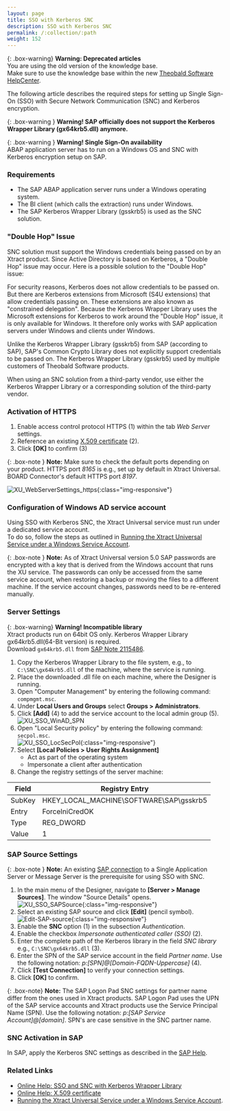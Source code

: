 ```yaml
---
layout: page
title: SSO with Kerberos SNC
description: SSO with Kerberos SNC
permalink: /:collection/:path
weight: 152
---
```


{: .box-warning}
**Warning: Deprecated articles** <br>
You are using the old version of the knowledge base.<br>
Make sure to use the knowledge base within the new [Theobald Software HelpCenter](https://helpcenter.theobald-software.com/).

The following article describes the required steps for setting up Single Sign-On (SSO) with Secure Network Communication (SNC) and Kerberos encryption.

{: .box-warning }
**Warning! SAP officially does not support the Kerberos Wrapper Library (gx64krb5.dll) anymore.** 

{: .box-warning }
**Warning!  Single Sign-On availability** <br> 
ABAP application server has to run on a Windows OS and SNC with Kerberos encryption setup on SAP. <br>

### Requirements
- The SAP ABAP application server runs under a Windows operating system. 
- The BI client (which calls the extraction) runs under Windows.
- The SAP Kerberos Wrapper Library (gsskrb5) is used as the SNC solution.

### "Double Hop" Issue

SNC solution must support the Windows credentials being passed on by an Xtract product. 
Since Active Directory is based on Kerberos, a "Double Hop" issue may occur. 
Here is a possible solution to the "Double Hop" issue:<br>

For security reasons, Kerberos does not allow credentials to be passed on. 
But there are Kerberos extensions from Microsoft (S4U extensions) that allow credentials passing on. 
These extensions are also known as "constrained delegation".
Because the Kerberos Wrapper Library uses the Microsoft extensions for Kerberos to work around the "Double Hop" issue, it is only available for Windows. 
It therefore only works with SAP application servers under Windows and clients under Windows.

Unlike the Kerberos Wrapper Library (gsskrb5) from SAP (according to SAP), SAP's Common Crypto Library does not explicitly support credentials to be passed on. 
The Kerberos Wrapper Library (gsskrb5) used by multiple customers of Theobald Software products.

When using an SNC solution from a third-party vendor, use either the Kerberos Wrapper Library or a corresponding solution of the third-party vendor.


### Activation of HTTPS 

1. Enable access control protocol HTTPS (1) within the tab *Web Server* settings.
2. Reference an existing [X.509 certificate](https://help.theobald-software.com/en/xtract-universal/security/install-x.509-Certificate) (2).<br>
3. Click **[OK]** to confirm (3)<br>

{: .box-note }
**Note:** Make sure to check the default ports depending on your product. HTTPS port *8165* is e.g., set up by default in Xtract Universal. BOARD Connector's default HTTPS port *8197*.

![XU_WebServerSettings_https](/img/contents/XU_Server_Settings_Webserver_HTTPS.png){:class="img-responsive"}


### Configuration of Windows AD service account
Using SSO with Kerberos SNC, the Xtract Universal service must run under a dedicated service account.  
To do so, follow the steps as outlined in [Running the Xtract Universal Service under a Windows Service Account](https://help.theobald-software.com/en/xtract-universal/advanced-techniques/service-account).

{: .box-note }
**Note:** As of Xtract Universal version 5.0 SAP passwords are encrypted with a key that is derived from the Windows account that runs the XU service.
The passwords can only be accessed from the same service account, when restoring a backup or moving the files to a different machine. 
If the service account changes, passwords need to be re-entered manually.

### Server Settings

{: .box-warning}
**Warning! Incompatible library**  <br>
Xtract products run on 64bit OS only. Kerberos Wrapper Library gx64krb5.dll(64-Bit version) is required. <br>
Download `gx64krb5.dll` from [SAP Note 2115486](https://launchpad.support.sap.com/#/notes/2115486).

1. Copy the Kerberos Wrapper Library to the file system, e.g., to `C:\SNC\gx64krb5.dll` of the machine, where the service is running.
2. Place the downloaded .dll file on each machine, where the Designer is running.
3. Open "Computer Management" by entering the following command: `compmgmt.msc`.
4. Under **Local Users and Groups** select **Groups > Administrators**.
5. Click **[Add]** (4) to add the service account to the local admin group (5).<br>
![XU_SSO_WinAD_SPN](/img/contents/admin_groups_xu_service_account.png)
6. Open "Local Security policy" by entering the following command: `secpol.msc`. <br>
![XU_SSO_LocSecPol](/img/contents/XU_SSO_LocSecPol.png){:class="img-responsive"}
7. Select **[Local Policies > User Rights Assignment]**
    - Act as part of the operating system 
    - Impersonate a client after authentication
8. Change the registry settings of the server machine:

**Field** | **Registry Entry**
------------ | -------------
SubKey | HKEY_LOCAL_MACHINE\SOFTWARE\SAP\gsskrb5
Entry | ForceIniCredOK
Type | REG_DWORD
Value | 1


### SAP Source Settings

{: .box-note }
**Note:** An existing [SAP connection](https://help.theobald-software.com/en/xtract-universal/getting-started/sap-connection) to a Single Application Server or Message Server is the prerequisite for using SSO with SNC.

1. In the main menu of the Designer, navigate to **[Server > Manage Sources]**. The window "Source Details" opens.<br>
![XU_SSO_SAPSource](/img/contents/XU_SSO_SAP_Source.png){:class="img-responsive"}
2. Select an existing SAP source and click **[Edit]** (pencil symbol).<br>
![Edit-SAP-source](/img/contents/edit_sap_source.png){:class="img-responsive"}
3. Enable the **SNC** option (1) in the subsection *Authentication*.
4. Enable the checkbox *Impersonate authenticated caller (SSO)* (2).
5. Enter the complete path of the Kerberos library in the field *SNC library*
e.g., `C:\SNC\gx64krb5.dll` (3).
6. Enter the SPN of the SAP service account in the field *Partner name*. Use the following notation: *p:[SPN]@[Domain-FQDN-Uppercase]* (4). 
7. Click **[Test Connection]** to verify your connection settings.
8. Click **[OK]** to confirm.

{: .box-note}
**Note:** The SAP Logon Pad SNC settings for partner name differ from the ones used in Xtract products. SAP Logon Pad uses the UPN of the SAP service accounts and Xtract products use the Service Principal Name (SPN). Use the following notation: *p:[SAP Service Account]@[domain]*. SPN's are case sensitive in the SNC partner name.

### SNC Activation in SAP

In SAP, apply the Kerberos SNC settings as described in the [SAP Help](https://help.sap.com/viewer/e815bb97839a4d83be6c4fca48ee5777/7.5.9/EN-US/440ebf6c9b2b0d1ae10000000a114a6b.html).

### Related Links
- [Online Help: SSO and SNC with Kerberos Wrapper Library](https://help.theobald-software.com/en/xtract-universal/advanced-techniques/sap-single-sign-on#sso-and-snc-with-kerberos-wrapper-library)
- [Online Help: X.509 certificate](https://help.theobald-software.com/en/xtract-universal/security/install-x.509-Certificate)
- [Running the Xtract Universal Service under a Windows Service Account](https://help.theobald-software.com/en/xtract-universal/advanced-techniques/service-account).
